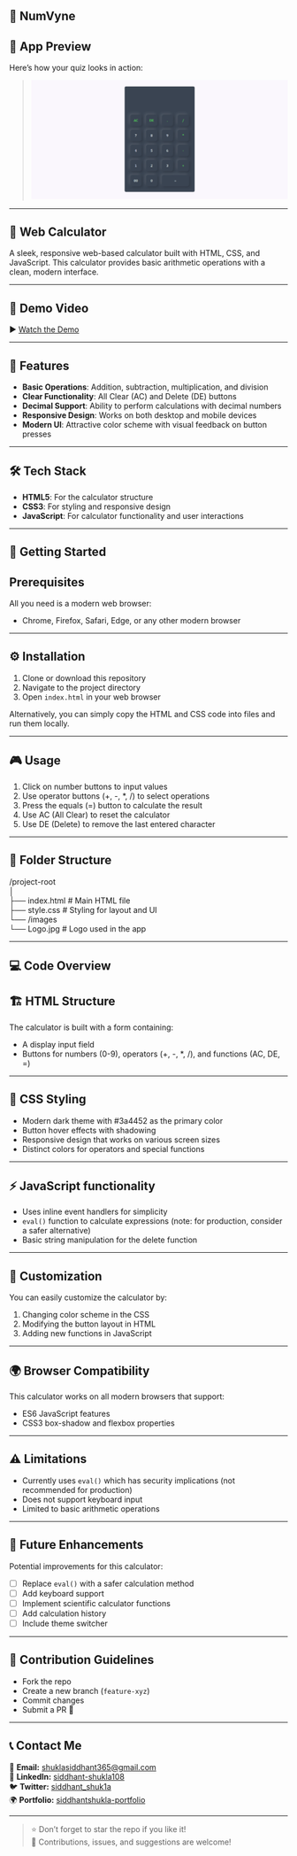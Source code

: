 ## 🧮 NumVyne

## 📸 App Preview

Here’s how your quiz looks in action:

> ![App Preview](./logo.png)

---

## 🔢 Web Calculator

A sleek, responsive web-based calculator built with HTML, CSS, and JavaScript. This calculator provides basic arithmetic operations with a clean, modern interface.

---

## 🎥 Demo Video

▶️ [Watch the Demo](https://siddhantshukla108.github.io/Calculator/)

---

## 🚀 Features

- **Basic Operations**: Addition, subtraction, multiplication, and division
- **Clear Functionality**: All Clear (AC) and Delete (DE) buttons
- **Decimal Support**: Ability to perform calculations with decimal numbers
- **Responsive Design**: Works on both desktop and mobile devices
- **Modern UI**: Attractive color scheme with visual feedback on button presses

---

## 🛠️ Tech Stack

- **HTML5**: For the calculator structure
- **CSS3**: For styling and responsive design
- **JavaScript**: For calculator functionality and user interactions

---

## 🏁 Getting Started

## Prerequisites

All you need is a modern web browser:
- Chrome, Firefox, Safari, Edge, or any other modern browser

--- 

## ⚙️ Installation

1. Clone or download this repository
2. Navigate to the project directory
3. Open `index.html` in your web browser

Alternatively, you can simply copy the HTML and CSS code into files and run them locally.

---

## 🎮 Usage

1. Click on number buttons to input values
2. Use operator buttons (+, -, *, /) to select operations
3. Press the equals (=) button to calculate the result
4. Use AC (All Clear) to reset the calculator
5. Use DE (Delete) to remove the last entered character

---

## 📁 Folder Structure

/project-root <br/>
│ <br/>
├── index.html # Main HTML file <br/>
├── style.css # Styling for layout and UI <br/>
└── /images <br/>
└── Logo.jpg # Logo used in the app <br/>

---

## 💻 Code Overview

## 🏗️ HTML Structure
The calculator is built with a form containing:
- A display input field
- Buttons for numbers (0-9), operators (+, -, *, /), and functions (AC, DE, =)

--- 

## 🎨 CSS Styling
- Modern dark theme with #3a4452 as the primary color
- Button hover effects with shadowing
- Responsive design that works on various screen sizes
- Distinct colors for operators and special functions

---

## ⚡ JavaScript functionality
- Uses inline event handlers for simplicity
- `eval()` function to calculate expressions (note: for production, consider a safer alternative)
- Basic string manipulation for the delete function

---

## 🎨 Customization

You can easily customize the calculator by:
1. Changing color scheme in the CSS
2. Modifying the button layout in HTML
3. Adding new functions in JavaScript

---

## 🌍 Browser Compatibility

This calculator works on all modern browsers that support:
- ES6 JavaScript features
- CSS3 box-shadow and flexbox properties

---

## ⚠️ Limitations

- Currently uses `eval()` which has security implications (not recommended for production)
- Does not support keyboard input
- Limited to basic arithmetic operations

---

## 🔮 Future Enhancements

Potential improvements for this calculator:
- [ ] Replace `eval()` with a safer calculation method
- [ ] Add keyboard support
- [ ] Implement scientific calculator functions
- [ ] Add calculation history
- [ ] Include theme switcher

---

## 🤝 Contribution Guidelines
- Fork the repo
- Create a new branch (`feature-xyz`)
- Commit changes
- Submit a PR 🚀

---

## 📞 Contact Me

📧 **Email:** shuklasiddhant365@gmail.com  
💼 **LinkedIn:** [siddhant-shukla108](https://www.linkedin.com/in/siddhant-shukla108/) <br/>
🐦 **Twitter:** [siddhant_shuk1a](https://x.com/siddhant_shuk1a)  
🌍 **Portfolio:** [siddhantshukla-portfolio](https://siddhantshukla-portfolio.netlify.app/)

---

> ⭐ Don’t forget to star the repo if you like it!  
> 🤝 Contributions, issues, and suggestions are welcome!
